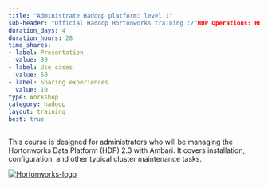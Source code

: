 ```yaml
---
title: "Administrate Hadoop platform: level 1"
sub-header: "Official Hadoop Hortonworks training :/"HDP Operations: HDP Administration 1\""
duration_days: 4
duration_hours: 28
time_shares:
- label: Presentation
  value: 30
- label: Use cases
  value: 50
- label: Sharing experiences
  value: 10
type: Workshop
category: hadoop
layout: training
best: true
---
```


This course is designed for administrators who will be managing the Hortonworks Data Platform (HDP) 2.3 with Ambari. It covers installation, configuration, and other typical cluster maintenance tasks.

[![Hortonworks-logo](//d1ri137x9edlub.cloudfront.net/uploads/training_partner/logo/2/large_HW_logo.png)](http://hortonworks.com/partner/octo)
